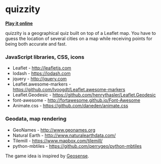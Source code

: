 # quizzity

[**Play it online**](http://david-peter.de/quizzity/)

quizzity is a geographical quiz built on top of a Leaflet map. You have to guess the location of several cities on a map while receiving points for being both accurate and fast.


### JavaScript libraries, CSS, icons
* Leaflet - http://leafletjs.com
* lodash - https://lodash.com
* jquery - http://jquery.com
* Leaflet.awesome-markers - https://github.com/lvoogdt/Leaflet.awesome-markers
* Leaflet.Geodesic - https://github.com/henrythasler/Leaflet.Geodesic
* font-awesome - http://fortawesome.github.io/Font-Awesome
* Animate.css - https://github.com/daneden/animate.css

### Geodata, map rendering
* GeoNames - http://www.geonames.org
* Natural Earth - http://www.naturalearthdata.com/
* Tilemill - https://www.mapbox.com/tilemill/
* python-mbtiles - https://github.com/perrygeo/python-mbtiles

The game idea is inspired by [Geosense](http://www.geosense.net/).
